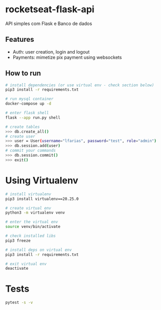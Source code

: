 # rocketseat-flask-api

API simples com Flask e Banco de dados

## Features

- Auth: user creation, login and logout
- Payments: mimetize pix payment using websockets

## How to run

```sh
# install dependencies (or use virtual env - check section below)
pip3 install -r requirements.txt

# run mysql container
docker-compose up -d

# enter flask shell
flask --app run.py shell

# create tables
>>> db.create_all()
# create user
>>> user = User(username="lfarias", password="test", role="admin")
>>> db.session.add(user)
# commit your commands
>>> db.session.commit()
>>> exit()
```

# Using Virtualenv

```sh
# install virtualenv
pip3 install virtualenv==20.25.0

# create virtual env
python3 -m virtualenv venv

# enter the virtual env
source venv/bin/activate

# check installed libs
pip3 freeze

# install deps on virtual env
pip3 install -r requirements.txt

# exit virtual env
deactivate
```

# Tests

```sh
pytest -s -v
```
